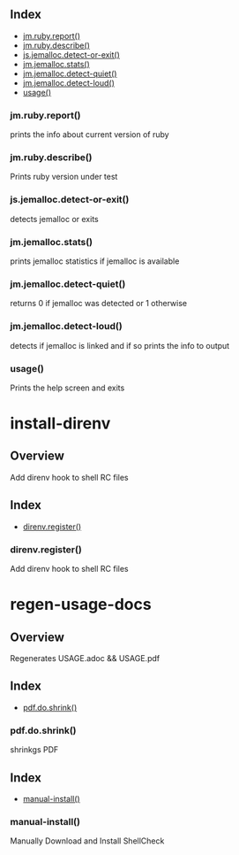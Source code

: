 ## Index

* [jm.ruby.report()](#jmrubyreport)
* [jm.ruby.describe()](#jmrubydescribe)
* [js.jemalloc.detect-or-exit()](#jsjemallocdetect-or-exit)
* [jm.jemalloc.stats()](#jmjemallocstats)
* [jm.jemalloc.detect-quiet()](#jmjemallocdetect-quiet)
* [jm.jemalloc.detect-loud()](#jmjemallocdetect-loud)
* [usage()](#usage)

### jm.ruby.report()

prints the info about current version of ruby

### jm.ruby.describe()

Prints ruby version under test

### js.jemalloc.detect-or-exit()

detects jemalloc or exits

### jm.jemalloc.stats()

prints jemalloc statistics if jemalloc is available

### jm.jemalloc.detect-quiet()

returns 0 if jemalloc was detected or 1 otherwise

### jm.jemalloc.detect-loud()

detects if jemalloc is linked and if so prints the info to output

### usage()

Prints the help screen and exits

# install-direnv

## Overview

Add direnv hook to shell RC files

## Index

* [direnv.register()](#direnvregister)

### direnv.register()

Add direnv hook to shell RC files









# regen-usage-docs

## Overview

Regenerates USAGE.adoc && USAGE.pdf









## Index

* [pdf.do.shrink()](#pdfdoshrink)

### pdf.do.shrink()

shrinkgs PDF





## Index

* [manual-install()](#manual-install)

### manual-install()

Manually Download and Install ShellCheck





























